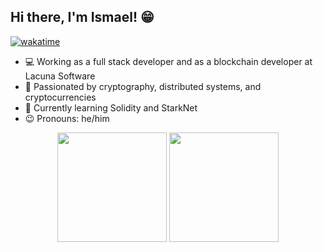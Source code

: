 ## Hi there, I'm Ismael! 😁
[![wakatime](https://wakatime.com/badge/user/d764e57d-3c7e-4c1d-83be-ad4ef7aa62bf.svg)](https://wakatime.com/@d764e57d-3c7e-4c1d-83be-ad4ef7aa62bf)

- 💻 Working as a full stack developer and as a blockchain developer at Lacuna Software
- 🔗 Passionated by cryptography, distributed systems, and cryptocurrencies
- 🌱 Currently learning Solidity and StarkNet
- 😉 Pronouns: he/him

<p align="center">
    <img
        height="175em"
        src="https://github-readme-stats.vercel.app/api?username=medisco&show_icons=true&hide_border=true&theme=dracula&custom_title=GitHub%20Stats""
    />
    <img
        height="175em"
        src="https://github-readme-stats.vercel.app/api/wakatime?username=medisco&show_icons=true&hide_border=true&layout=compact&langs_count=6&theme=dracula&custom_title=Week%20Stats"
    />
</p>
